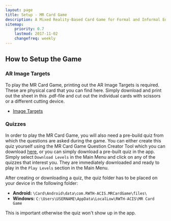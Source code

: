 ```yaml
---
layout: page
title: Setup - MR Card Game
description: A Mixed Reality-Based Card Game for Formal and Informal Education.
sitemap:
    priority: 0.7
    lastmod: 2017-11-02
    changefreq: weekly
---
```


<!-- Text stuff -->

## How to Setup the Game

### AR Image Targets
To play the MR Card Game, printing out the AR Image Targets is required. These are physical card that you can find here. Simply download and print out the sheet in this .pdf-file and cut out the individual cards with scissors or a different cutting device.

<div> <ul class="icons alt">
			<li><a href="https://github.com/rwth-acis/MR-Card-Game/raw/main/MR%20Card%20Game/Assets/ImageTargetsModified.pdf" class="button icon fa-download">Image Targets</a></li>
	  </ul>
</div>

### Quizzes
In order to play the MR Card Game, you will also need a pre-build quiz from which the questions are asked during the game. You can either create this quiz yourself using the MR Card Game Question Creator Tool which you can download [here](https://github.com/rwth-acis/MR-Question-Creator-For-Card-Game), or you can simply download a pre-built quiz in the app. Simply select `Download Levels` in the Main Menu and click on any of the quizzes that interest you. They are immediately downloaded and ready to play in the `Play Levels` section in the Main Menu.

After creating or downloading a quiz, the quiz folder has to be placed on your device in the following folder:
- **Android:** `\Card\Android\data\com.RWTH-ACIS.MRCardGame\files\` 
- **Windows:** `C:\Users\USERNAME\AppData\LocalLow\RWTH-ACIS\MR Card Game`

This is important otherwise the quiz won't show up in the app. 



